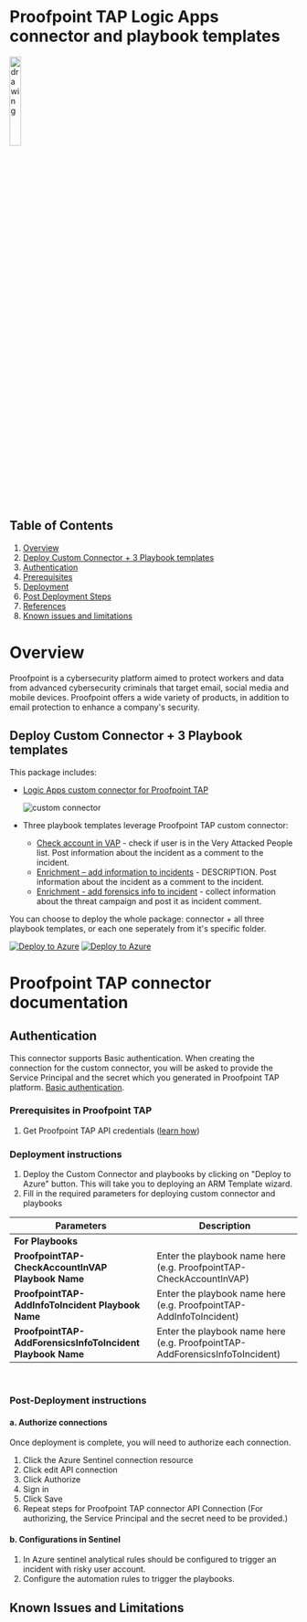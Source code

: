   # Proofpoint TAP Logic Apps connector and playbook templates

  <img src="./CarbonBlackConnector/CarbonBlack.PNG" alt="drawing" width="20%"/><br>


## Table of Contents

1. [Overview](#overview)
1. [Deploy Custom Connector + 3 Playbook templates](#deployall)
1. [Authentication](#importantnotes)
1. [Prerequisites](#prerequisites)
1. [Deployment](#deployment)
1. [Post Deployment Steps](#postdeployment)
1. [References](#references)
1. [Known issues and limitations](#limitations)


<a name="overview">

# Overview

Proofpoint is a cybersecurity platform aimed to protect workers and data from advanced cybersecurity criminals that target email, social media and mobile devices. Proofpoint offers a wide variety of products, in addition to email protection to enhance a company's security.

<a name="deployall">

## Deploy Custom Connector + 3 Playbook templates
This package includes:
* [Logic Apps custom connector for Proofpoint TAP](./ProofpointTAPConnector)

  ![custom connector](./CarbonBlackConnector/CarbonBlackListOfActions.png)
* Three playbook templates leverage Proofpoint TAP custom connector:
  * [Check account in VAP](./Playbooks/ProofpointTAP-CheckAccountInVAP) - check if user is in the Very Attacked People list. Post information about the incident as a comment to the incident.
  * [Enrichment – add information to incidents](./Playbooks/ProofpointTAP-AddInfoToIncident) - DESCRIPTION. Post information about the incident as a comment to the incident.
  * [Enrichment - add forensics info to incident](./Playbooks/ProofpointTAP-AddForensicsInfoToIncident) - collect information about the threat campaign and post it as incident comment.

You can choose to deploy the whole package: connector + all three playbook templates, or each one seperately from it's specific folder.


[![Deploy to Azure](https://aka.ms/deploytoazurebutton)](https://portal.azure.com/#create/Microsoft.Template/uri/https%3A%2F%2Fraw.githubusercontent.com%2FAzure%2FAzure-Sentinel%2Fproofpoint_tap_logic_app%2FPlaybooks%2FProofpointTAP%2Fazuredeploy.json) [![Deploy to Azure](https://aka.ms/deploytoazuregovbutton)](https://portal.azure.us/#create/Microsoft.Template/uri/https%3A%2F%2Fraw.githubusercontent.com%2FAzure%2FAzure-Sentinel%2Fproofpoint_tap_logic_app%2FPlaybooks%2FProofpointTAP%2Fazuredeploy.json)



# Proofpoint TAP connector documentation 

<a name="authentication">

## Authentication
This connector supports Basic authentication. When creating the connection for the custom connector, you will be asked to provide the Service Principal and the secret which you generated in Proofpoint TAP platform. [Basic authentication](LINK_TO_PP_TAP_AUTH_DOC).

<a name="prerequisites">

### Prerequisites in Proofpoint TAP
1. Get Proofpoint TAP API credentials ([learn how](LINK_TO_PP_TAP_AUTH_DOC))

<a name="deployment">

### Deployment instructions 
1. Deploy the Custom Connector and playbooks by clicking on "Deploy to Azure" button. This will take you to deploying an ARM Template wizard.
2. Fill in the required parameters for deploying custom connector and playbooks

| Parameters | Description |
|----------------|--------------|
|**For Playbooks**|
|**ProofpointTAP-CheckAccountInVAP Playbook Name**|  Enter the playbook name here (e.g. ProofpointTAP-CheckAccountInVAP)|
|**ProofpointTAP-AddInfoToIncident Playbook Name** | Enter the playbook name here (e.g. ProofpointTAP-AddInfoToIncident)|
|**ProofpointTAP-AddForensicsInfoToIncident Playbook Name** | Enter the playbook name here (e.g. ProofpointTAP-AddForensicsInfoToIncident)|

<br>
<a name="postdeployment">

### Post-Deployment instructions 
#### a. Authorize connections
Once deployment is complete, you will need to authorize each connection.
1.	Click the Azure Sentinel connection resource
2.	Click edit API connection
3.	Click Authorize
4.	Sign in
5.	Click Save
6.	Repeat steps for Proofpoint TAP connector API Connection (For authorizing, the Service Principal and the secret need to be provided.)
#### b. Configurations in Sentinel
1. In Azure sentinel analytical rules should be configured to trigger an incident with risky user account. 
2. Configure the automation rules to trigger the playbooks.


<a name="limitations">

## Known Issues and Limitations
